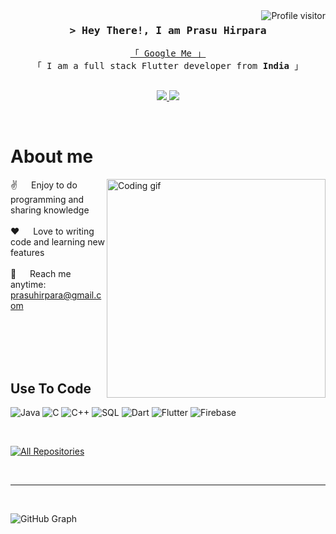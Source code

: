 <a href="https://komarev.com/ghpvc/?username=alsiam">
  <img align="right" src="https://komarev.com/ghpvc/?username=PrasuHirapara&label=Visitors&color=0e75b6&style=flat" alt="Profile visitor" />
</a>

<!-- Intro  -->
<h3 align="center">
        <samp>&gt; Hey There!, I am Prasu Hirpara
        </samp>
</h3>


<p align="center"> 
  <samp>
    <a href="https://www.google.com/search?q=Prasu Hirpara">「 Google Me 」</a>
    <br>
    「 I am a full stack Flutter developer from <b>India</b> 」
    <br>
    <br>
  </samp>
</p>

<p align="center">
 <a href="https://www.linkedin.com/in/prasu-hirpara-130575247/" target="_blank">
  <img src="https://img.shields.io/badge/LinkedIn-0077B5?style=for-the-badge&logo=linkedin&logoColor=white" />
 </a>
 <a href="https://www.instagram.com/prasu_hirpara/" target="_blank">
  <img src="https://img.shields.io/badge/Instagram-fe4164?style=for-the-badge&logo=instagram&logoColor=white"  />
 </a> 
</p>
<br />

<!-- About Section -->
 # About me
 
<p>
 <img align="right" width="350" src="/assets/programmer.gif" alt="Coding gif" />
  
 ✌️ &emsp; Enjoy to do programming and sharing knowledge <br/><br/>
 ❤️ &emsp; Love to writing code and learning new features<br/><br/>
 📧 &emsp; Reach me anytime: prasuhirpara@gmail.com<br/><br/>

</p>

<br/>
<br/>
<br/>

## Use To Code

![Java](https://img.shields.io/badge/Java-007396?style=for-the-badge&labelColor=black&logo=codeforces)
![C](https://img.shields.io/badge/C-A8B9CC?style=for-the-badge&labelColor=black&logo=codeforces)
![C++](https://img.shields.io/badge/C++-00599C?style=for-the-badge&labelColor=black&logo=codeforces)
![SQL](https://img.shields.io/badge/SQL-CC2927?style=for-the-badge&labelColor=black&logo=sql)
![Dart](https://img.shields.io/badge/Dart-0175C2?style=for-the-badge&labelColor=black&logo=dart&logoColor=0175C2)
![Flutter](https://img.shields.io/badge/Flutter-02569B?style=for-the-badge&labelColor=black&logo=flutter&logoColor=02569B)
![Firebase](https://img.shields.io/badge/Firebase-FFCA28?style=for-the-badge&labelColor=black&logo=firebase&logoColor=FFCA28)

<br/>

<p align="left">
  <a href="https://github.com/PrasuHirapara?tab=repositories" target="_blank"><img alt="All Repositories" title="All Repositories" src="https://img.shields.io/badge/-All%20Repos-2962FF?style=for-the-badge&logo=koding&logoColor=white"/></a>
</p>

<br/>
<hr/>
<br/>

![GitHub Graph](https://github-readme-activity-graph.vercel.app/graph?username=PrasuHirapara&custom_title=Al%20Siam's%20GitHub%20Activity%20Graph&bg_color=0D1117&color=7F3FBF&line=7F3FBF&point=7F3FBF&area_color=FFFFFF&title_color=FFFFFF&area=true)

